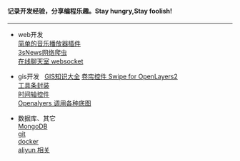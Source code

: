 #### 记录开发经验，分享编程乐趣。Stay hungry,Stay foolish!
_ _ _
* web开发    
[简单的音乐播放器插件](https://github.com/laokey/musicPlayer)    
[3sNews网络爬虫](https://github.com/laokey/3s_spider)    
[在线聊天室 websocket]()
* gis开发  
[GIS知识大全](https://github.com/sshuair/awesome-gis)
[卷帘控件 Swipe for OpenLayers2](https://github.com/laokey/ol2_swipe)    
[工具条封装 ](https://github.com/laokey/maptools)    
[时间轴控件]()    
[Openalyers 调用各种底图]()

* 数据库、其它    
[MongoDB]()   
[git]()        
[docker]()    
[aliyun 相关]()
